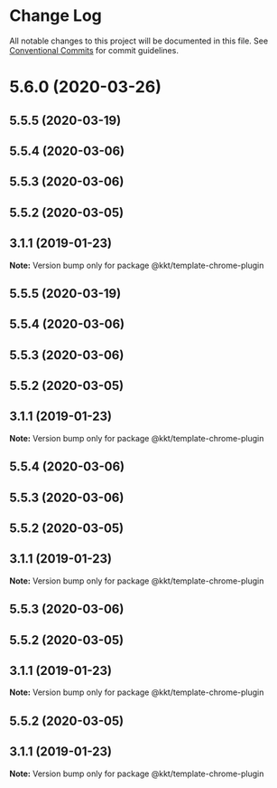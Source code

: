 # Change Log

All notable changes to this project will be documented in this file.
See [Conventional Commits](https://conventionalcommits.org) for commit guidelines.

# 5.6.0 (2020-03-26)



## 5.5.5 (2020-03-19)



## 5.5.4 (2020-03-06)



## 5.5.3 (2020-03-06)



## 5.5.2 (2020-03-05)



## 3.1.1 (2019-01-23)

**Note:** Version bump only for package @kkt/template-chrome-plugin





## 5.5.5 (2020-03-19)



## 5.5.4 (2020-03-06)



## 5.5.3 (2020-03-06)



## 5.5.2 (2020-03-05)



## 3.1.1 (2019-01-23)

**Note:** Version bump only for package @kkt/template-chrome-plugin





## 5.5.4 (2020-03-06)



## 5.5.3 (2020-03-06)



## 5.5.2 (2020-03-05)



## 3.1.1 (2019-01-23)

**Note:** Version bump only for package @kkt/template-chrome-plugin





## 5.5.3 (2020-03-06)



## 5.5.2 (2020-03-05)



## 3.1.1 (2019-01-23)

**Note:** Version bump only for package @kkt/template-chrome-plugin





## 5.5.2 (2020-03-05)



## 3.1.1 (2019-01-23)

**Note:** Version bump only for package @kkt/template-chrome-plugin

